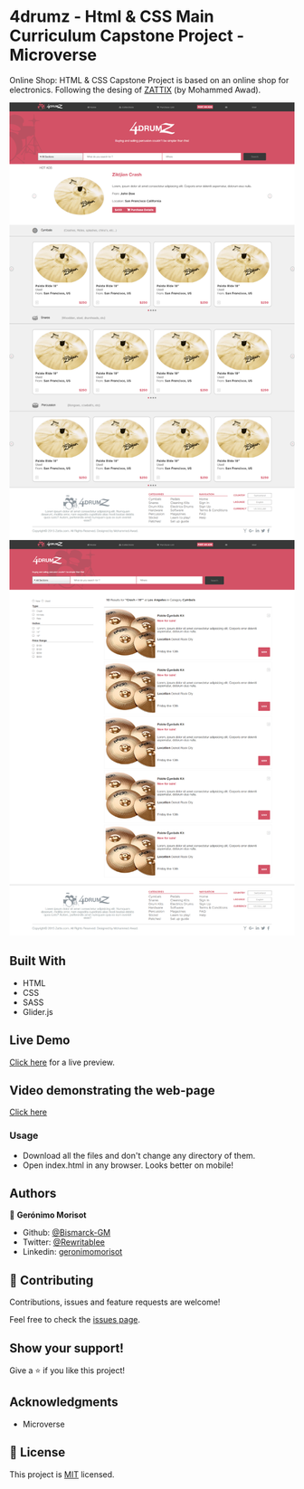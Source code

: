 # 4drumz - Html & CSS Main Curriculum Capstone Project - Microverse

Online Shop:
HTML & CSS Capstone Project is based on an online shop for electronics. Following the desing of [ZATTIX](https://www.behance.net/gallery/24796463/ZATTIX) (by Mohammed Awad).

![screenshot](/assets/images/screenshot-1.png)
![screenshot](/assets/images/screenshot-2.png)

## Built With

- HTML
- CSS
- SASS
- Glider.js

## Live Demo

[Click here](https://raw.githack.com/Bismarck-GM/4drumz-capstone-project/development/index.html) for a live preview.

## Video demonstrating the web-page

[Click here](https://www.loom.com/share/38aba8c1de99466bac46a34c9520d93b)

### Usage

- Download all the files and don't change any directory of them.
- Open index.html in any browser. Looks better on mobile!

## Authors

👤 **Gerónimo Morisot**

- Github: [@Bismarck-GM](https://github.com/Bismarck-GM)
- Twitter: [@Rewritablee](https://twitter.com/Rewritablee)
- Linkedin: [geronimomorisot](https://linkedin.com/in/geronimomorisot)

## 🤝 Contributing

Contributions, issues and feature requests are welcome!

Feel free to check the [issues page](issues/).

## Show your support!

Give a ⭐️ if you like this project!

## Acknowledgments

- Microverse

## 📝 License

This project is [MIT](LICENCE) licensed.
